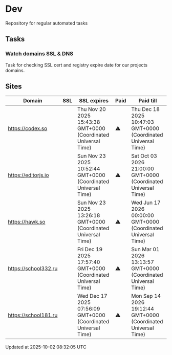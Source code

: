 # Dev

Repository for regular automated tasks

## Tasks

### [Watch domains SSL & DNS](.github/workflows/watch-domains-ssl-dns.yml)

Task for checking SSL cert and registry expire date for our projects domains.

## Sites

| Domain | SSL | SSL expires | Paid | Paid till |
| - | - | - | - | - |
| https://codex.so |  | Thu Nov 20 2025 15:43:38 GMT+0000 (Coordinated Universal Time) | ⚠️ | Thu Dec 18 2025 10:47:03 GMT+0000 (Coordinated Universal Time) |
| https://editorjs.io |  | Sun Nov 23 2025 10:52:44 GMT+0000 (Coordinated Universal Time) | ⚠️ | Sat Oct 03 2026 21:00:00 GMT+0000 (Coordinated Universal Time) |
| https://hawk.so |  | Sun Nov 23 2025 13:26:18 GMT+0000 (Coordinated Universal Time) | ⚠️ | Wed Jun 17 2026 00:00:00 GMT+0000 (Coordinated Universal Time) |
| https://school332.ru |  | Fri Dec 19 2025 17:57:40 GMT+0000 (Coordinated Universal Time) | ⚠️ | Sun Mar 01 2026 13:13:57 GMT+0000 (Coordinated Universal Time) |
| https://school181.ru |  | Wed Dec 17 2025 07:56:09 GMT+0000 (Coordinated Universal Time) | ⚠️ | Mon Sep 14 2026 19:12:44 GMT+0000 (Coordinated Universal Time) |

Updated at 2025-10-02 08:32:05 UTC
